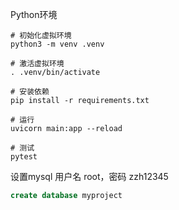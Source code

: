 Python环境

```shell
# 初始化虚拟环境
python3 -m venv .venv

# 激活虚拟环境
. .venv/bin/activate

# 安装依赖
pip install -r requirements.txt

# 运行
uvicorn main:app --reload

# 测试
pytest
```

设置mysql
用户名 root，密码 zzh12345
```sql
create database myproject
```